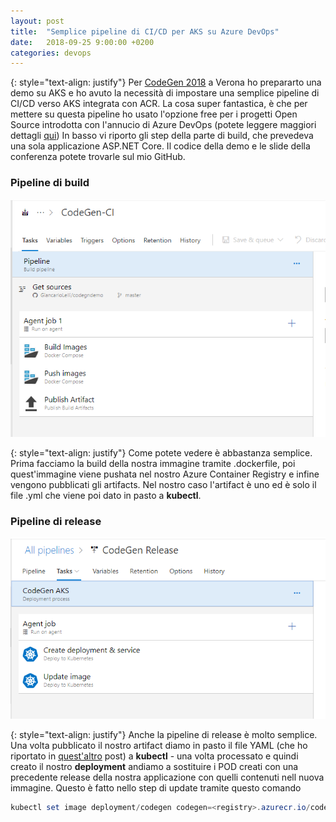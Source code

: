 ```yaml
---
layout: post
title:  "Semplice pipeline di CI/CD per AKS su Azure DevOps"
date:   2018-09-25 9:00:00 +0200
categories: devops
---
```

{: style="text-align: justify"}
Per [CodeGen 2018](https://giancarlolelli.github.io/talks/2018/09/10/upcoming-conferences-giancarlo-lelli.html) a Verona ho prepararto una demo su AKS e ho avuto la necessità di impostare una semplice pipeline di CI/CD verso AKS integrata con ACR. La cosa super fantastica, è che per mettere su questa pipeline ho usato l'opzione free per i progetti Open Source introdotta con l'annucio di Azure DevOps (potete leggere maggiori dettagli [qui](https://azure.microsoft.com/sv-se/blog/announcing-azure-pipelines-with-unlimited-ci-cd-minutes-for-open-source/)) In basso vi riporto gli step della parte di build, che prevedeva una sola applicazione ASP.NET Core. Il codice della demo e le slide della conferenza potete trovarle sul mio GitHub.  
### Pipeline di build
![](https://raw.githubusercontent.com/GiancarloLelli/giancarlolelli.github.io/master/_posts/images/build-pipeline-aks-codegen2018.PNG?token=AF6HSmMI8kzq-s8pZVqWCWKDNBKgq8KVks5buHDtwA%3D%3D)

{: style="text-align: justify"}
Come potete vedere è abbastanza semplice. Prima facciamo la build della nostra immagine tramite .dockerfile, poi quest'immagine viene pushata nel nostro Azure Container Registry e infine vengono pubblicati gli artifacts. Nel nostro caso l'artifact è uno ed è solo il file .yml che viene poi dato in pasto a **kubectl**.

### Pipeline di release
![](https://raw.githubusercontent.com/GiancarloLelli/giancarlolelli.github.io/master/_posts/images/reelase-pipeline-aks-codegen2018.PNG?token=AF6HSuJmyIqt4GAdTdtLUfoOhEu-LxpRks5buHFlwA%3D%3D)

{: style="text-align: justify"}
Anche la pipeline di release è molto semplice. Una volta pubblicato il nostro artifact diamo in pasto il file YAML (che ho riportato in [quest'altro](https://giancarlolelli.github.io/development/2018/09/17/aks-acr-integration-kubectl.html) post) a **kubectl** - una volta processato e quindi creato il nostro **deployment** andiamo a sostituire i POD creati con una precedente release della nostra applicazione con quelli contenuti nell nuova immagine. Questo è fatto nello step di update tramite questo comando
```powershell
kubectl set image deployment/codegen codegen=<registry>.azurecr.io/codegencore:$(Build.BuildNumber)
```
